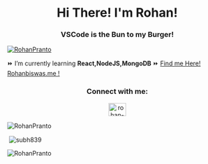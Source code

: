 <h1 align="center">Hi There! I'm Rohan!</h1>
<h3 align="center">VSCode is the Bun to my Burger!</h3>


<p > <a href="https://github.com/ryo-ma/github-profile-trophy"><img src="https://github-profile-trophy.vercel.app/?username=RohanPranto" alt="RohanPranto" /></a> </p>


⏩ I’m currently learning **React,NodeJS,MongoDB**
⏩ <a align="center" href="https://www.rohanbiswas.me">Find me Here! Rohanbiswas.me !</a>

<h3 align="center">Connect with me:</h3>
<p align="center">
<a href="https://www.linkedin.com/in/rohan-biswas-178848239/" target="blank"><img align="center" src="https://raw.githubusercontent.com/rahuldkjain/github-profile-readme-generator/master/src/images/icons/Social/linked-in-alt.svg" alt="rohan-biswas-178848239" height="30" width="40" /></a>

</p>

<!-- <h3 align="center">Languages that I know:</h3> -->


<p><img align="center" src="https://github-readme-stats.vercel.app/api/top-langs?username=RohanPranto&show_icons=true&locale=en&layout=compact" alt="RohanPranto" /></p>

<p>&nbsp;<img align="center" src="https://github-readme-stats.vercel.app/api?username=RohanPranto&show_icons=true&locale=en" alt="subh839" /></p>

<p><img align="center" src="https://github-readme-streak-stats.herokuapp.com/?user=RohanPranto&" alt="RohanPranto" /></p>

